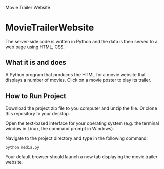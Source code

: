 Movie Trailer Website
# MovieTrailerWebsite

The server-side code is written in Python and the data is then served to a web page using
HTML, CSS.

## What it is and does

A Python program that produces the HTML for a movie website that displays
a number of movies. Click on a movie poster to play its trailer.

## How to Run Project

Download the project zip file to you computer and unzip the file. Or clone this
repository to your desktop.

Open the text-based interface for your operating system (e.g. the terminal
window in Linux, the command prompt in Windows).

Navigate to the project directory and type in the following command:

```bash
python media.py
```

Your default browser should launch a new tab displaying the movie trailer website.
